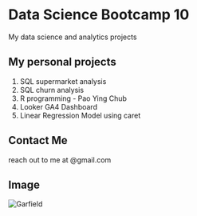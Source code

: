 # Data Science Bootcamp 10
My data science and analytics projects

## My personal projects

1. SQL supermarket analysis
2. SQL churn analysis
3. R programming - Pao Ying Chub
4. Looker GA4 Dashboard
5. Linear Regression Model using caret

## Contact Me
reach out to me at @gmail.com

## Image
![Garfield](https://infinitejest.wallacewiki.com/david-foster-wallace/images/f/f2/Garfield.jpg)
